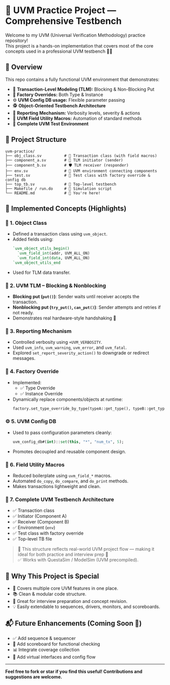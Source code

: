  # 🚀 UVM Practice Project — Comprehensive Testbench

Welcome to my UVM (Universal Verification Methodology) practice repository!  
This project is a hands-on implementation that covers most of the core concepts used in a professional UVM testbench 🧠✨

## 🧾 Overview

This repo contains a fully functional UVM environment that demonstrates:

- 🧱 **Transaction-Level Modeling (TLM):** Blocking & Non-Blocking Put
- 🧰 **Factory Overrides:** Both Type & Instance
- ⚙️ **UVM Config DB usage:** Flexible parameter passing
- 🕵️ **Object-Oriented Testbench Architecture**
- 🧭 **Reporting Mechanism:** Verbosity levels, severity & actions
- 🧠 **UVM Field Utility Macros:** Automation of standard methods
- 🧪 **Complete UVM Test Environment**

## 🧱 Project Structure

```
uvm-practice/
├── obj_class.sv          # 🧾 Transaction class (with field macros)
├── component_a.sv        # 🚀 TLM initiator (sender)
├── component_b.sv        # 🛡️ TLM receiver (responder)
├── env.sv                # 🌿 UVM environment connecting components
├── test.sv               # 🧪 Test class with factory override & config db
├── top_tb.sv             # 🏁 Top-level testbench
├── Makefile / run.do     # 🧰 Simulation script 
└── README.md             # 📖 You're here!
```

## 🧪 Implemented Concepts (Highlights)

### 🧾 1. Object Class

- Defined a transaction class using `uvm_object`.
- Added fields using:
  ```systemverilog
  `uvm_object_utils_begin()
    `uvm_field_int(addr, UVM_ALL_ON)
    `uvm_field_int(data, UVM_ALL_ON)
  `uvm_object_utils_end
  ```
- Used for TLM data transfer.

### 🚀 2. UVM TLM – Blocking & Nonblocking

- **Blocking put (`put()`)**: Sender waits until receiver accepts the transaction.
- **Nonblocking put (`try_put()`, `can_put()`)**: Sender attempts and retries if not ready.
- Demonstrates real hardware-style handshaking 🧠

### 🧭 3. Reporting Mechanism

- Controlled verbosity using `+UVM_VERBOSITY`.
- Used `uvm_info`, `uvm_warning`, `uvm_error`, and `uvm_fatal`.
- Explored `set_report_severity_action()` to downgrade or redirect messages.

### 🧰 4. Factory Override

- Implemented:
  - ✅ Type Override
  - ✅ Instance Override
- Dynamically replace components/objects at runtime:
  ```systemverilog
  factory.set_type_override_by_type(typeA::get_type(), typeB::get_type());
  ```

### ⚙️ 5. UVM Config DB

- Used to pass configuration parameters cleanly:
  ```systemverilog
  uvm_config_db#(int)::set(this, "*", "num_tx", 5);
  ```
- Promotes decoupled and reusable component design.

### 🧠 6. Field Utility Macros

- Reduced boilerplate using `uvm_field_*` macros.
- Automated `do_copy`, `do_compare`, and `do_print` methods.
- Makes transactions lightweight and clean.

### 🌿 7. Complete UVM Testbench Architecture

- ✅ Transaction class
- ✅ Initiator (Component A)
- ✅ Receiver (Component B)
- ✅ Environment (`env`)
- ✅ Test class with factory override
- ✅ Top-level TB file

> 📌 This structure reflects real-world UVM project flow — making it ideal for both practice and interview prep 💼  
> ✅ Works with QuestaSim / ModelSim (UVM precompiled).

## 🌟 Why This Project is Special

- 🧠 Covers multiple core UVM features in one place.
- 📚 Clean & modular code structure.
- 🧪 Great for interview preparation and concept revision.
- 💡 Easily extendable to sequences, drivers, monitors, and scoreboards.

## 📬 Future Enhancements (Coming Soon 🚧)

- ✅ Add sequence & sequencer
- 🧪 Add scoreboard for functional checking
- 📊 Integrate coverage collection
- 🔄 Add virtual interfaces and config flow

---

**Feel free to fork or star if you find this useful! Contributions and suggestions are welcome.**

